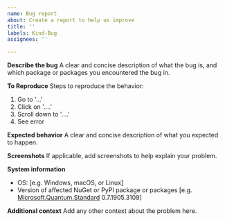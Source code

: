 ```yaml
---
name: Bug report
about: Create a report to help us improve
title: ''
labels: Kind-Bug
assignees: ''

---
```


**Describe the bug**
A clear and concise description of what the bug is, and which package or packages you encountered the bug in.

**To Reproduce**
Steps to reproduce the behavior:
1. Go to '...'
2. Click on '....'
3. Scroll down to '....'
4. See error

**Expected behavior**
A clear and concise description of what you expected to happen.

**Screenshots**
If applicable, add screenshots to help explain your problem.

**System information**
 - OS: [e.g. Windows, macOS, or Linux]
 - Version of affected NuGet or PyPI package or packages [e.g. [Microsoft.Quantum.Standard](https://www.nuget.org/packages/Microsoft.Quantum.Standard) 0.7.1905.3109]

**Additional context**
Add any other context about the problem here.
